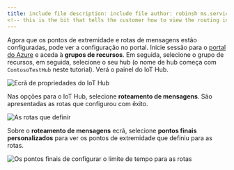 ```yaml
---
title: include file description: include file author: robinsh ms.service: iot-hub services: iot-hub ms.topic: include ms.date: 05/03/2019 MS. Author: robinsh MS. Custom: ficheiro de inclusão
<!-- this is the bit that tells the customer how to view the routing info they just set up -->
---
```


Agora que os pontos de extremidade e rotas de mensagens estão configuradas, pode ver a configuração no portal. Inicie sessão para o [portal do Azure](https://portal.azure.com) e aceda à **grupos de recursos**. Em seguida, selecione o grupo de recursos, em seguida, selecione o seu hub (o nome de hub começa com `ContosoTestHub` neste tutorial). Verá o painel do IoT Hub.

![Ecrã de propriedades do IoT Hub](./media/iot-hub-include-view-routing-in-portal/01-show-hub-properties.png)

Nas opções para o IoT Hub, selecione **roteamento de mensagens**. São apresentadas as rotas que configurou com êxito.

![As rotas que definir](./media/iot-hub-include-view-routing-in-portal/02-show-message-routes.png)

Sobre o **roteamento de mensagens** ecrã, selecione **pontos finais personalizados** para ver os pontos de extremidade que definiu para as rotas.

![Os pontos finais de configurar o limite de tempo para as rotas](./media/iot-hub-include-view-routing-in-portal/03-show-routing-endpoints.png)